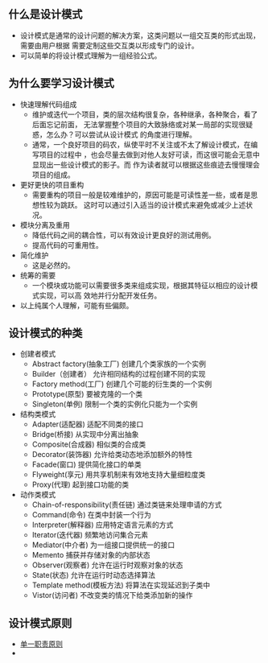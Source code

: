 
## 什么是设计模式
- 设计模式是通常的设计问题的解决方案，这类问题以一组交互类的形式出现，需要由用户根据
  需要定制这些交互类以形成专门的设计。
- 可以简单的将设计模式理解为一组经验公式。

## 为什么要学习设计模式
- 快速理解代码组成
    + 维护或迭代一个项目，类的层次结构很复杂，各种继承，各种聚合，看了后面忘记前面，
      无法掌握整个项目的大致脉络或对某一局部的实现很疑惑，怎么办？可以尝试从设计模式
      的角度进行理解。
    + 通常，一个良好项目的码农，纵使平时不关注或不太了解设计模式，在编写项目的过程中
      ，也会尽量去做到对他人友好可读，而这很可能会无意中显现出一些设计模式的影子。而
      作为读者就可以根据这些痕迹去慢慢理会项目的组成。
- 更好更快的项目重构
    + 需要重构的项目一般是较难维护的，原因可能是可读性差一些，或者是思想性较为跳跃。
      这时可以通过引入适当的设计模式来避免或减少上述状况。
- 模块分离及重用
    + 降低代码之间的耦合性，可以有效设计更良好的测试用例。
    + 提高代码的可重用性。
- 简化维护
    + 这是必然的。
- 统筹的需要
    + 一个模块或功能可以需要很多类来组成实现，根据其特征以相应的设计模式实现，可以高
      效地并行分配开发任务。
- 以上纯属个人理解，可能有些偏颇。

## 设计模式的种类
- 创建者模式
    + Abstract factory(抽象工厂)         创建几个类家族的一个实例
    + Builder（创建者）                  允许相同结构的过程创建不同的实现
    + Factory method(工厂)               创建几个可能的衍生类的一个实例
    + Prototype(原型)                    要被克隆的一个类
    + Singleton(单例)                    限制一个类的实例化只能为一个实例
- 结构类模式
    + Adapter(适配器)                    适配不同类的接口
    + Bridge(桥接)                       从实现中分离出抽象
    + Composite(合成器)                  相似类的合成类
    + Decorator(装饰器)                  允许给类动态地添加额外的特性
    + Facade(窗口)                       提供简化接口的单类
    + Flyweight(享元)                    用共享机制来有效地支持大量细粒度类
    + Proxy(代理)                        起到接口功能的类
- 动作类模式
    + Chain-of-responsibility(责任链)    通过类链来处理申请的方式
    + Command(命令)                      在类中封装一个行为
    + Interpreter(解释器)                应用特定语言元素的方式
    + Iterator(迭代器)                   频繁地访问集合元素
    + Mediator(中介者)                   为一组接口提供统一的接口
    + Memento                            捕获并存储对象的内部状态
    + Observer(观察者)                   允许在运行时观察对象的状态
    + State(状态)                        允许在运行时动态选择算法
    + Template method(模板方法)          将算法在实现延迟到子类中
    + Vistor(访问者)                     不改变类的情况下给类添加新的操作
    
## 设计模式原则
- [单一职责原则](/设计模式原则/单一职责原则.md)
- 